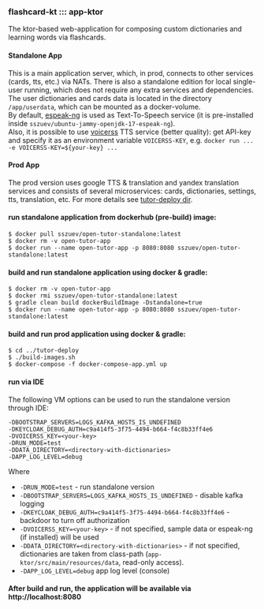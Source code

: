 ### flashcard-kt ::: app-ktor

The ktor-based web-application for composing custom dictionaries and learning words via flashcards.

#### Standalone App

This is a main application server, which, in prod, connects to other services (cards, tts, etc.) via NATs.
There is also a standalone edition for local single-user running,
which does not require any extra services and dependencies.         
The user dictionaries and cards data is located in the directory `/app/userdata`,
which can be mounted as a docker-volume.           
By default, [espeak-ng](https://github.com/espeak-ng/espeak-ng) is used as Text-To-Speech service
(it is pre-installed inside `sszuev/ubuntu-jammy-openjdk-17-espeak-ng`).        
Also, it is possible to use [voicerss](https://www.voicerss.org/api/) TTS service (better quality):
get API-key and specify it as an environment variable `VOICERSS-KEY`,
e.g. `docker run ... -e VOICERSS-KEY=${your-key} ...`

#### Prod App

The prod version uses google TTS & translation and yandex translation services and consists of several microservices:
cards, dictionaries, settings, tts, translation, etc.
For more details see [tutor-deploy dir](../tutor-deploy/README.md).

#### run standalone application from dockerhub (pre-build) image:
```shell
$ docker pull sszuev/open-tutor-standalone:latest
$ docker rm -v open-tutor-app
$ docker run --name open-tutor-app -p 8080:8080 sszuev/open-tutor-standalone:latest
```

#### build and run standalone application using docker & gradle:
```shell
$ docker rm -v open-tutor-app
$ docker rmi sszuev/open-tutor-standalone:latest
$ gradle clean build dockerBuildImage -Dstandalone=true
$ docker run --name open-tutor-app -p 8080:8080 sszuev/open-tutor-standalone:latest  
```

#### build and run prod application using docker & gradle:

```shell
$ cd ../tutor-deploy
$ ./build-images.sh
$ docker-compose -f docker-compose-app.yml up  
```

#### run via IDE

The following VM options can be used to run the standalone version through IDE:

```
-DBOOTSTRAP_SERVERS=LOGS_KAFKA_HOSTS_IS_UNDEFINED
-DKEYCLOAK_DEBUG_AUTH=c9a414f5-3f75-4494-b664-f4c8b33ff4e6
-DVOICERSS_KEY=<your-key>
-DRUN_MODE=test
-DDATA_DIRECTORY=<directory-with-dictionaries>
-DAPP_LOG_LEVEL=debug
```

Where

- `-DRUN_MODE=test` - run standalone version
- `-DBOOTSTRAP_SERVERS=LOGS_KAFKA_HOSTS_IS_UNDEFINED` - disable kafka logging
- `-DKEYCLOAK_DEBUG_AUTH=c9a414f5-3f75-4494-b664-f4c8b33ff4e6` - backdoor to turn off authorization
- `-DVOICERSS_KEY=<your-key>` - if not specified, sample data or espeak-ng (if installed) will be used
- `-DDATA_DIRECTORY=<directory-with-dictionaries>` - if not specified, dictionaries are taken from class-path
  (`app-ktor/src/main/resources/data`, read-only access).
- `-DAPP_LOG_LEVEL=debug` app log level (console)

#### After build and run, the application will be available via http://localhost:8080